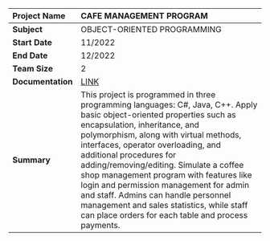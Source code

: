 ﻿|Project Name|CAFE MANAGEMENT PROGRAM|
| :---------------- | :--------|
| **Subject**       |OBJECT-ORIENTED PROGRAMMING|
| **Start Date**    |11/2022|
| **End Date**      |12/2022|
| **Team Size**     |2|
| **Documentation**|[LINK](https://drive.google.com/file/d/1-MTIeETXcTGapRwgs1kJHxr2TicF5j9b/view?usp=sharing)|
| **Summary**       |This project is programmed in three programming languages: C#, Java, C++. Apply basic object-oriented properties such as encapsulation, inheritance, and polymorphism, along with virtual methods, interfaces, operator overloading, and additional procedures for adding/removing/editing. Simulate a coffee shop management program with features like login and permission management for admin and staff. Admins can handle personnel management and sales statistics, while staff can place orders for each table and process payments.|
